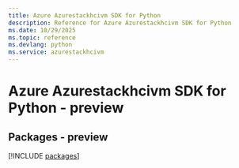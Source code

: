 ```yaml
---
title: Azure Azurestackhcivm SDK for Python
description: Reference for Azure Azurestackhcivm SDK for Python
ms.date: 10/29/2025
ms.topic: reference
ms.devlang: python
ms.service: azurestackhcivm
---
```

# Azure Azurestackhcivm SDK for Python - preview
## Packages - preview
[!INCLUDE [packages](azurestackhcivm-index.md)]
